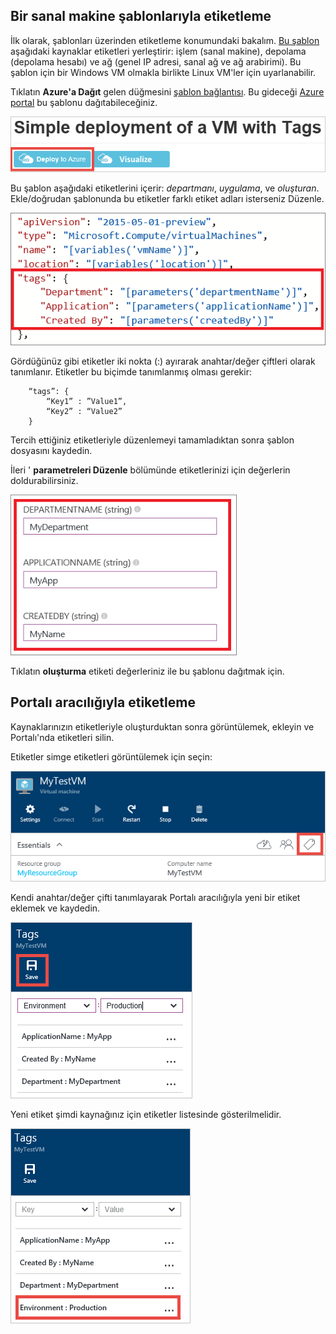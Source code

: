 


## <a name="tagging-a-virtual-machine-through-templates"></a>Bir sanal makine şablonlarıyla etiketleme
İlk olarak, şablonları üzerinden etiketleme konumundaki bakalım. [Bu şablon](https://github.com/Azure/azure-quickstart-templates/tree/master/101-vm-tags) aşağıdaki kaynaklar etiketleri yerleştirir: işlem (sanal makine), depolama (depolama hesabı) ve ağ (genel IP adresi, sanal ağ ve ağ arabirimi). Bu şablon için bir Windows VM olmakla birlikte Linux VM'ler için uyarlanabilir.

Tıklatın **Azure'a Dağıt** gelen düğmesini [şablon bağlantısı](https://github.com/Azure/azure-quickstart-templates/tree/master/101-vm-tags). Bu gideceği [Azure portal](https://portal.azure.com/) bu şablonu dağıtabileceğiniz.

![Etiketler basit dağıtımı](./media/virtual-machines-common-tag/deploy-to-azure-tags.png)

Bu şablon aşağıdaki etiketlerini içerir: *departmanı*, *uygulama*, ve *oluşturan*. Ekle/doğrudan şablonunda bu etiketler farklı etiket adları isterseniz Düzenle.

![Bir şablonu Azure etiketleri](./media/virtual-machines-common-tag/azure-tags-in-a-template.png)

Gördüğünüz gibi etiketler iki nokta (:) ayırarak anahtar/değer çiftleri olarak tanımlanır. Etiketler bu biçimde tanımlanmış olması gerekir:

        “tags”: {
            “Key1” : ”Value1”,
            “Key2” : “Value2”
        }

Tercih ettiğiniz etiketleriyle düzenlemeyi tamamladıktan sonra şablon dosyasını kaydedin.

İleri ' **parametreleri Düzenle** bölümünde etiketlerinizi için değerlerin doldurabilirsiniz.

![Azure portalında etiket düzenleme](./media/virtual-machines-common-tag/edit-tags-in-azure-portal.png)

Tıklatın **oluşturma** etiketi değerleriniz ile bu şablonu dağıtmak için.

## <a name="tagging-through-the-portal"></a>Portalı aracılığıyla etiketleme
Kaynaklarınızın etiketleriyle oluşturduktan sonra görüntülemek, ekleyin ve Portalı'nda etiketleri silin.

Etiketler simge etiketleri görüntülemek için seçin:

![Azure portalında etiketleri simgesi](./media/virtual-machines-common-tag/azure-portal-tags-icon.png)

Kendi anahtar/değer çifti tanımlayarak Portalı aracılığıyla yeni bir etiket eklemek ve kaydedin.

![Azure portalında Yeni Etiket Ekle](./media/virtual-machines-common-tag/azure-portal-add-new-tag.png)

Yeni etiket şimdi kaynağınız için etiketler listesinde gösterilmelidir.

![Azure portalında kaydedilen yeni etiket](./media/virtual-machines-common-tag/azure-portal-saved-new-tag.png)


